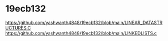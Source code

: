 # 19ecb132
https://github.com/yashwanth4848/19ecb132/blob/main/LINEAR_DATASTRUCTURES.C
https://github.com/yashwanth4848/19ecb132/blob/main/LINKEDLISTS.c
